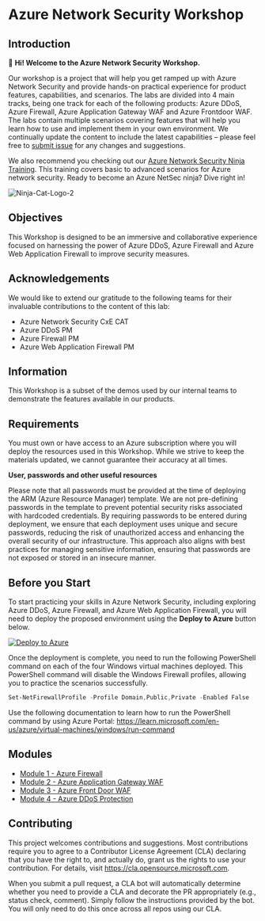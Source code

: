 # Azure Network Security Workshop

## Introduction

👋 **Hi! Welcome to the Azure Network Security Workshop.**

Our workshop is a project that will help you get ramped up with Azure Network Security and provide hands-on practical experience for product features, capabilities, and scenarios. The labs are divided into 4 main tracks, being one track for each of the following products: Azure DDoS, Azure Firewall, Azure Application Gateway WAF and Azure Frontdoor WAF. The labs contain multiple scenarios covering features that will help you learn how to use and implement them in your own environment. We continually update the content to include the latest capabilities – please feel free to [submit issue](https://github.com/Azure/Azure-Network-Security/issues/new/choose) for any changes and suggestions.

We also recommend you checking out our [Azure Network Security Ninja Training](https://aka.ms/aznetsecninja). This training covers basic to advanced scenarios for Azure network security. Ready to become an Azure NetSec ninja? Dive right in!

![Ninja-Cat-Logo-2](https://github.com/gumoden/Azure-Network-Security/blob/master/Azure%20Network%20Security%20-%20Workshop/Images/ninja-cat-logo-2.png)

## Objectives

This Workshop is designed to be an immersive and collaborative experience focused on harnessing the power of Azure DDoS, Azure Firewall and Azure Web Application Firewall to improve security measures.

## Acknowledgements

We would like to extend our gratitude to the following teams for their invaluable contributions to the content of this lab:
  - Azure Network Security CxE CAT
  - Azure DDoS PM
  - Azure Firewall PM
  - Azure Web Application Firewall PM

## Information

This Workshop is a subset of the demos used by our internal teams to demonstrate the features available in our products.

## Requirements

You must own or have access to an Azure subscription where you will deploy the resources used in this Workshop. While we strive to keep the materials updated, we cannot guarantee their accuracy at all times.

**User, passwords and other useful resources**

Please note that all passwords must be provided at the time of deploying the ARM (Azure Resource Manager) template. We are not pre-defining passwords in the template to prevent potential security risks associated with hardcoded credentials. By requiring passwords to be entered during deployment, we ensure that each deployment uses unique and secure passwords, reducing the risk of unauthorized access and enhancing the overall security of our infrastructure. This approach also aligns with best practices for managing sensitive information, ensuring that passwords are not exposed or stored in an insecure manner.

## Before you Start

To start practicing your skills in Azure Network Security, including exploring Azure DDoS, Azure Firewall, and Azure Web Application Firewall, you will need to deploy the proposed environment using the **Deploy to Azure** button below.

[![Deploy to Azure](https://aka.ms/deploytoazurebutton)](https://portal.azure.com/#create/Microsoft.Template/uri/https%3A%2F%2Fgithub.com%2Fgumoden%2FAzure-Network-Security%2Fblob%2Fmaster%2FAzure%20Network%20Security%20-%20Workshop%2FTemplates%2Flabdeployment.json)

Once the deployment is complete, you need to run the following PowerShell command on each of the four Windows virtual machines deployed. This PowerShell command will disable the Windows Firewall profiles, allowing you to practice the scenarios successfully.

```powershell
Set-NetFirewallProfile -Profile Domain,Public,Private -Enabled False
```

Use the following documentation to learn how to run the PowerShell command by using Azure Portal: https://learn.microsoft.com/en-us/azure/virtual-machines/windows/run-command

## Modules

- [Module 1 - Azure Firewall](https://github.com/gumoden/Azure-Network-Security/blob/master/Azure%20Network%20Security%20-%20Workshop/Azure%20Firewall.md)
- [Module 2 - Azure Application Gateway WAF](https://github.com/gumoden/Azure-Network-Security/blob/master/Azure%20Network%20Security%20-%20Workshop/Azure%20Application%20Gateway%20WAF.md)
- [Module 3 - Azure Front Door WAF](https://github.com/gumoden/Azure-Network-Security/blob/master/Azure%20Network%20Security%20-%20Workshop/Azure%20Front%20Door%20WAF.md)
- [Module 4 - Azure DDoS Protection](https://github.com/gumoden/Azure-Network-Security/blob/master/Azure%20Network%20Security%20-%20Workshop/Azure%20DDoS%20Protection.md)

## Contributing

This project welcomes contributions and suggestions.  Most contributions require you to agree to a Contributor License Agreement (CLA) declaring that you have the right to, and actually do, grant us the rights to use your contribution. For details, visit https://cla.opensource.microsoft.com.

When you submit a pull request, a CLA bot will automatically determine whether you need to provide a CLA and decorate the PR appropriately (e.g., status check, comment). Simply follow the instructions provided by the bot. You will only need to do this once across all repos using our CLA.
